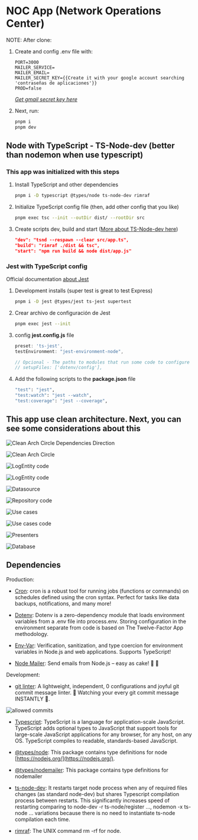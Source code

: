 # NOC App (Network Operations Center)

NOTE: After clone:

1. Create and config .env file with:

   ```text
   PORT=3000
   MAILER_SERVICE=
   MAILER_EMAIL=
   MAILER_SECRET_KEY={{Create it with your google account searching 'contraseñas de aplicaciones'}}
   PROD=false
   ```

   _[Get gmail secret key here](https://myaccount.google.com/u/0/apppasswords)_

2. Next, run:

   ```sh
   pnpm i
   pnpm dev
   ```

## Node with TypeScript - TS-Node-dev (better than nodemon when use typescript)

### This app was initialized with this steps

1. Install TypeScript and other dependencies

   ```sh
   pnpm i -D typescript @types/node ts-node-dev rimraf
   ```

2. Initialize TypeScript config file (then, add other config that you like)

   ```sh
   pnpm exec tsc --init --outDir dist/ --rootDir src
   ```

3. Create scripts dev, build and start ([More about TS-Node-dev here](https://www.npmjs.com/package/ts-node-dev))

   ```JSON
   "dev": "tsnd --respawn --clear src/app.ts",
   "build": "rimraf ./dist && tsc",
   "start": "npm run build && node dist/app.js"
   ```

### Jest with TypeScript config

Official documentation [about Jest](https://jestjs.io/docs/getting-started)

1. Development installs (super test is great to test Express)

   ```sh
   pnpm i -D jest @types/jest ts-jest supertest
   ```

2. Crear archivo de configuración de Jest

   ```sh
   pnpm exec jest --init
   ```

3. config **jest.config.js** file

   ```ts
   preset: 'ts-jest',
   testEnvironment: "jest-environment-node",

   // Opcional - The paths to modules that run some code to configure or set up the testing environment before each test
   // setupFiles: ['dotenv/config'],
   ```

4. Add the following scripts to the **package.json** file

   ```sh
   "test": "jest",
   "test:watch": "jest --watch",
   "test:coverage": "jest --coverage",
   ```

## This app use clean architecture. Next, you can see some considerations about this

![Clean Arch Circle Dependencies Direction](public/assets/images/readme/clean-arch-circle-depdendencies.png)

![Clean Arch Circle](public/assets/images/readme/clean-arch-circle.png)

![LogEntity code](public/assets/images/readme/logEntity=clean-arch-circle.png)

![LogEntity code](public/assets/images/readme/entity.png)

![Datasource](public/assets/images/readme/datasource.png)

![Repository code](public/assets/images/readme/repository.png)

![Use cases](public/assets/images/readme/use-cases-clean-arch-circle.png)

![Use cases code](public/assets/images/readme/use-cases.png)

![Presenters](public/assets/images/readme/presenters-clean-arch-circle.png)

![Database](public/assets/images/readme/database-clean-arch-circle.png)

## Dependencies

Production:

- [Cron](https://www.npmjs.com/package/cron): cron is a robust tool for running jobs (functions or commands) on schedules defined using the cron syntax. Perfect for tasks like data backups, notifications, and many more!

- [Dotenv](https://www.npmjs.com/package/dotenv): Dotenv is a zero-dependency module that loads environment variables from a .env file into process.env. Storing configuration in the environment separate from code is based on The Twelve-Factor App methodology.

- [Env-Var](https://www.npmjs.com/package/env-var): Verification, sanitization, and type coercion for environment variables in Node.js and web applications. Supports TypeScript!

- [Node Mailer](https://www.npmjs.com/package/nodemailer): Send emails from Node.js – easy as cake! 🍰 📧

Development:

- [git linter](https://www.npmjs.com/package/git-commit-msg-linter): A lightweight, independent, 0 configurations and joyful git commit message linter. 👀 Watching your every git commit message INSTANTLY 🚀.

![allowed commits](https://raw.githubusercontent.com/legend80s/commit-msg-linter/master/assets/demo-7-compressed.png)

- [Typescript](https://www.npmjs.com/package/typescript): TypeScript is a language for application-scale JavaScript. TypeScript adds optional types to JavaScript that support tools for large-scale JavaScript applications for any browser, for any host, on any OS. TypeScript compiles to readable, standards-based JavaScript.

- [@types/node](https://www.npmjs.com/package/@types/node): This package contains type definitions for node [https://nodejs.org/](https://nodejs.org/).

- [@types/nodemailer](https://www.npmjs.com/package/@types/nodemailer): This package contains type definitions for nodemailer

- [ts-node-dev](https://www.npmjs.com/package/ts-node-dev): It restarts target node process when any of required files changes (as standard node-dev) but shares Typescript compilation process between restarts. This significantly increases speed of restarting comparing to node-dev -r ts-node/register ..., nodemon -x ts-node ... variations because there is no need to instantiate ts-node compilation each time.

- [rimraf](https://www.npmjs.com/package/rimraf): The UNIX command rm -rf for node.
